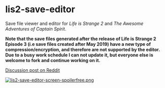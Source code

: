 # lis2-save-editor
Save file viewer and editor for *Life is Strange 2* and *The Awesome Adventures of Captain Spirit*.

**Note that the save files generated after the release of Life is Strange 2 Episode 3 (i.e save files created after May 2019) have a new type of compression/encryption, and therefore are not supported by the editor. Due to a busy work schedule I can not update it, but everyone else is welcome to fork and continue working on it.** 

[Discussion post on Reddit](https://www.reddit.com/r/lifeisstrange/comments/9pbjk5/no_spoilers_lis2_savegame_editor/)

[![lis2-save-editor-screen-spoilerfree.png](https://i.postimg.cc/ZRLYqxZZ/lis2-save-editor-screen-spoilerfree.png)](https://postimg.cc/N95vJT5P)
